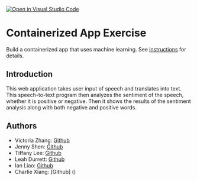 [![Open in Visual Studio Code](https://classroom.github.com/assets/open-in-vscode-c66648af7eb3fe8bc4f294546bfd86ef473780cde1dea487d3c4ff354943c9ae.svg)](https://classroom.github.com/online_ide?assignment_repo_id=9337582&assignment_repo_type=AssignmentRepo)

# Containerized App Exercise

Build a containerized app that uses machine learning. See [instructions](./instructions.md) for details.

## Introduction

This web application takes user input of speech and translates into text. This speech-to-text program then analyzes the sentiment of the speech, whether it is positive or negative. Then it shows the results of the sentiment analysis along with both negative and positive words.

## Authors

- Victoria Zhang: [Github](https://github.com/Ruixi-Zhang)
- Jenny Shen: [Github](https://github.com/JennyShen10792)
- Tiffany Lee: [Github](https://github.com/les5185)
- Leah Durrett: [Github](https://github.com/howtofly-lab)
- Ian Liao: [Github](https://github.com/ian-Liaozy)
- Charlie Xiang: [Github] ()
